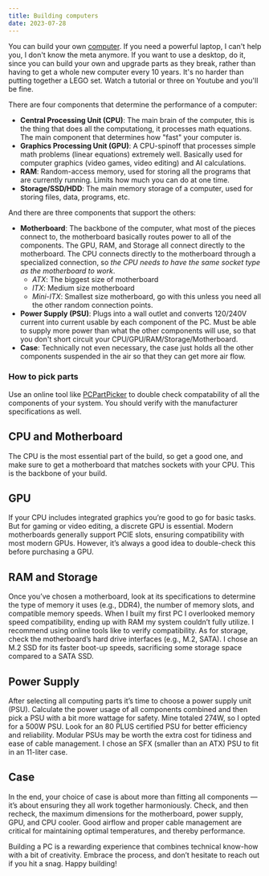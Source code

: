 ```yaml
---
title: Building computers
date: 2023-07-28
---
```

You can build your own [computer](computer.md). If you need a powerful laptop, I can't help you, I don't know the meta anymore. If you want to use a desktop, do it, since you can build your own and upgrade parts as they break, rather than having to get a whole new computer every 10 years. It's no harder than putting together a LEGO set. Watch a tutorial or three on Youtube and you'll be fine. 

There are four components that determine the performance of a computer:
- **Central Processing Unit (CPU)**: The main brain of the computer, this is the thing that does all the computationg, it processes math equations. The main component that determines how "fast" your computer is.
- **Graphics Processing Unit (GPU)**: A CPU-spinoff that processes simple math problems (linear equations) extremely well. Basically used for computer graphics (video games, video editing) and AI calculations.
- **RAM**: Random-access memory, used for storing all the programs that are currently running. Limits how much you can do at one time.
- **Storage/SSD/HDD**: The main memory storage of a computer, used for storing files, data, programs, etc.

And there are three components that support the others:
- **Motherboard**: The backbone of the computer, what most of the pieces connect to, the motherboard basically routes power to all of the components. The GPU, RAM, and Storage all connect directly to the motherboard. The CPU connects directly to the motherboard through a specialized connection, so *the CPU needs to have the same socket type as the motherboard to work*.
	- *ATX*: The biggest size of motherboard
	- *ITX*: Medium size motherboard
	- *Mini-ITX*: Smallest size motherboard, go with this unless you need all the other random connection points.
- **Power Supply (PSU)**: Plugs into a wall outlet and converts 120/240V current into current usable by each component of the PC. Must be able to supply more power than what the other components will use, so that you don't short circuit your CPU/GPU/RAM/Storage/Motherboard.
- **Case**: Technically not even necessary, the case just holds all the other components suspended in the air so that they can get more air flow.

### How to pick parts
Use an online tool like [PCPartPicker](https://pcpartpicker.com/list/) to double check compatability of all the components of your system. You should verify with the manufacturer specifications as well.

## CPU and Motherboard
The CPU is the most essential part of the build, so get a good one, and make sure to get a motherboard that matches sockets with your CPU. This is the backbone of your build.

## GPU
If your CPU includes integrated graphics you’re good to go for basic tasks. But for gaming or video editing, a discrete GPU is essential. Modern motherboards generally support PCIE slots, ensuring compatibility with most modern GPUs. However, it’s always a good idea to double-check this before purchasing a GPU.

## RAM and Storage
Once you’ve chosen a motherboard, look at its specifications to determine the type of memory it uses (e.g., DDR4), the number of memory slots, and compatible memory speeds. When I built my first PC I overlooked memory speed compatibility, ending up with RAM my system couldn’t fully utilize. I recommend using online tools like to verify compatibility. As for storage, check the motherboard’s hard drive interfaces (e.g., M.2, SATA). I chose an M.2 SSD for its faster boot-up speeds, sacrificing some storage space compared to a SATA SSD.

## Power Supply
After selecting all computing parts it’s time to choose a power supply unit (PSU). Calculate the power usage of all components combined and then pick a PSU with a bit more wattage for safety. Mine totaled 274W, so I opted for a 500W PSU. Look for an 80 PLUS certified PSU for better efficiency and reliability. Modular PSUs may be worth the extra cost for tidiness and ease of cable management. I chose an SFX (smaller than an ATX) PSU to fit in an 11-liter case.

## Case
In the end, your choice of case is about more than fitting all components — it’s about ensuring they all work together harmoniously. Check, and then recheck, the maximum dimensions for the motherboard, power supply, GPU, and CPU cooler. Good airflow and proper cable management are critical for maintaining optimal temperatures, and thereby performance.

Building a PC is a rewarding experience that combines technical know-how with a bit of creativity. Embrace the process, and don’t hesitate to reach out if you hit a snag. Happy building!